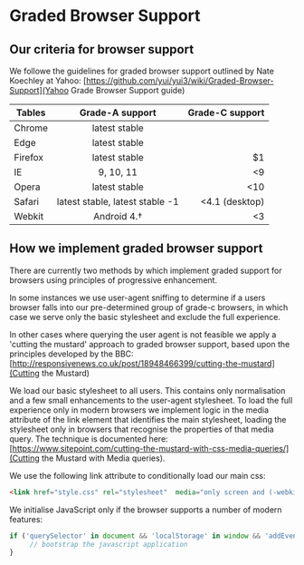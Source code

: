 # Graded Browser Support


## Our criteria for browser support


We followe the guidelines for graded browser support outlined by Nate Koechley at Yahoo:
[https://github.com/yui/yui3/wiki/Graded-Browser-Support](Yahoo Grade Browser Support guide)



| Tables        | Grade-A support | Grade-C support  |
| ------------- |:---------------:| ----------------:|
| Chrome        | latest stable   |                  |
| Edge          | latest stable   |                  |
| Firefox       | latest stable   |               $1 |
| IE            | 9, 10, 11       |               <9 |
| Opera         | latest stable   |              <10 |
| Safari        | latest stable, latest stable -1   |  <4.1 (desktop) |
| Webkit        | Android 4.&#8224; |  <3           |





## How we implement graded browser support


There are currently two methods by which implement graded support for browsers using principles of progressive enhancement.

In some instances we use user-agent sniffing to determine if a users browser falls into our pre-determined group of grade-c browsers, in which case we serve only the basic stylesheet and exclude the full experience.


In other cases where querying the user agent is not feasible we apply a 'cutting the mustard' approach to graded browser support, based upon the principles developed by the BBC: [http://responsivenews.co.uk/post/18948466399/cutting-the-mustard](Cutting the Mustard)

We load our basic stylesheet to all users. This contains only normalisation and a few small enhancements to the user-agent stylesheet. To load the full experience only in modern browsers we implement logic in the media attribute of the link element that identifies the main stylesheet, loading the stylesheet only in browsers that recognise the properties of that media query. The technique is documented here: [https://www.sitepoint.com/cutting-the-mustard-with-css-media-queries/](Cutting the Mustard with Media queries).

We use the following link attribute to conditionally load our main css:

```html
<link href="style.css" rel="stylesheet"  media="only screen and (-webkit-min-device-pixel-ratio:0), (min-color-index:0), (-ms-high-contrast: none)" />

```

We initialise JavaScript only if the browser supports a number of modern features:


```javascript
if ('querySelector' in document && 'localStorage' in window && 'addEventListener' in window) {
     // bootstrap the javascript application
}
```
